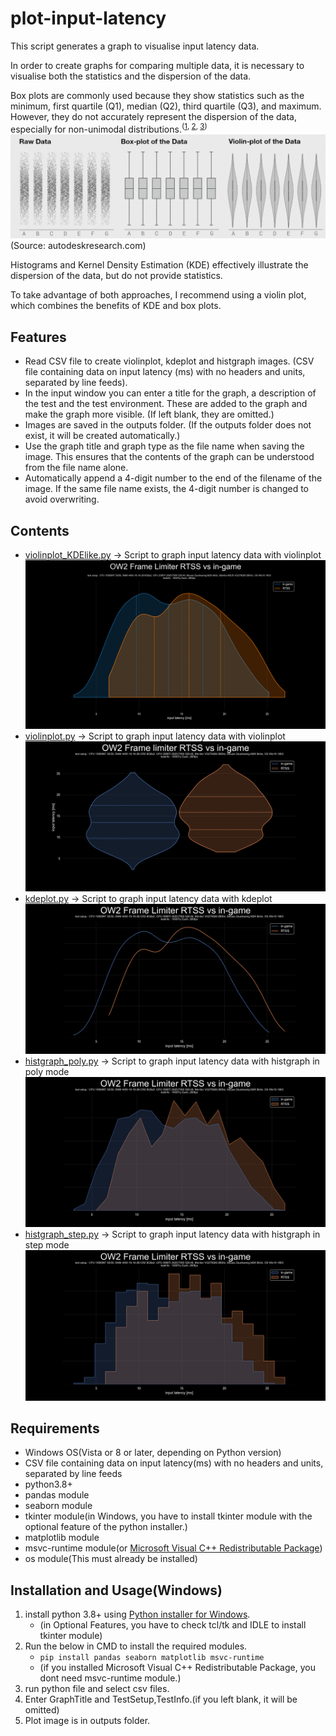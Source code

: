 # plot-input-latency
 This script generates a graph to visualise input latency data.

 In order to create graphs for comparing multiple data, it is necessary to visualise both the statistics and the dispersion of the data.

 Box plots are commonly used because they show statistics such as the minimum, first quartile (Q1), median (Q2), third quartile (Q3), and maximum. However, they do not accurately represent the dispersion of the data, especially for non-unimodal distributions.<sup>([1](https://web.archive.org/web/20240413161312/https://blog.bioturing.com/2018/05/16/5-reasons-you-should-use-a-violin-graph/), [2](https://www.research.autodesk.com/publications/same-stats-different-graphs/), [3](https://twitter.com/van__Oijen/status/1108435637277908992))</sup>
 ![show_box_violin](outputs/BoxViolin.gif)
 (Source: autodeskresearch.com)

 Histograms and Kernel Density Estimation (KDE) effectively illustrate the dispersion of the data, but do not provide statistics.

 To take advantage of both approaches, I recommend using a violin plot, which combines the benefits of KDE and box plots.

## Features
- Read CSV file to create violinplot, kdeplot and histgraph images. (CSV file containing data on input latency (ms) with no headers and units, separated by line feeds).
- In the input window you can enter a title for the graph, a description of the test and the test environment. These are added to the graph and make the graph more visible. (If left blank, they are omitted.)
- Images are saved in the outputs folder. (If the outputs folder does not exist, it will be created automatically.)
- Use the graph title and graph type as the file name when saving the image. This ensures that the contents of the graph can be understood from the file name alone.
- Automatically append a 4-digit number to the end of the filename of the image. If the same file name exists, the 4-digit number is changed to avoid overwriting.

## Contents
- [violinplot_KDElike.py](violinplot_KDElike.py) -> Script to graph input latency data with violinplot  
![preview_violinplot_KDElike](outputs/preview_violinplot_KDElike.png)
- [violinplot.py](violinplot.py) -> Script to graph input latency data with violinplot  
![preview_violinplot](outputs/preview_violinplot.png)
- [kdeplot.py](kdeplot.py) -> Script to graph input latency data with kdeplot  
![preview_kdeplot](outputs/preview_kdeplot.png)
- [histgraph_poly.py](histgraph_poly.py) -> Script to graph input latency data with histgraph in poly mode  
![preview_poly](outputs/preview_histgraph_poly.png)
- [histgraph_step.py](histgraph_step.py) -> Script to graph input latency data with histgraph in step mode  
![preview_step](outputs/preview_histgraph_step.png)

## Requirements
- Windows OS(Vista or 8 or later, depending on Python version)
- CSV file containing data on input latency(ms) with no headers and units, separated by line feeds
- python3.8+
- pandas module
- seaborn module
- tkinter module(in Windows, you have to install tkinter module with the optional feature of the python installer.)
- matplotlib module
- msvc-runtime module(or [Microsoft Visual C++ Redistributable Package](https://aka.ms/vs/17/release/vc_redist.x64.exe))
- os module(This must already be installed)

## Installation and Usage(Windows)
1. install python 3.8+ using [Python installer for Windows](https://www.python.org/downloads/windows/).
   - (in Optional Features, you have to check tcl/tk and IDLE to install tkinter module)
2. Run the below in CMD to install the required modules.
   - `pip install pandas seaborn matplotlib msvc-runtime`
   - (if you installed Microsoft Visual C++ Redistributable Package, you dont need msvc-runtime module.)
3. run python file and select csv files.
4. Enter GraphTitle and TestSetup,TestInfo.(if you left blank, it will be omitted)
5. Plot image is in outputs folder.

